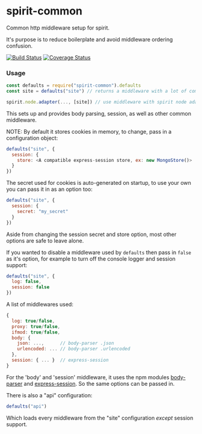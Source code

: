 # spirit-common

Common http middleware setup for spirit.

It's purpose is to reduce boilerplate and avoid middleware ordering confusion.

[![Build Status](https://travis-ci.org/spirit-js/spirit-common.svg?branch=master)](https://travis-ci.org/spirit-js/spirit-common)
[![Coverage Status](https://coveralls.io/repos/github/spirit-js/spirit-common/badge.svg?branch=master)](https://coveralls.io/github/spirit-js/spirit-common?branch=master)

### Usage

```js
const defaults = require("spirit-common").defaults
const site = defaults("site") // returns a middleware with a lot of common http middleware supported

spirit.node.adapter(..., [site]) // use middleware with spirit node adapter
```

This sets up and provides body parsing, session, as well as other common middleware.

NOTE: By default it stores cookies in memory, to change, pass in a configuration object:
```js
defaults("site", {
  session: {
    store: <A compatible express-session store, ex: new MongoStore()>
  }
})
```

The secret used for cookies is auto-generated on startup, to use your own you can pass it in as an option too:
```js
defaults("site", {
  session: {
    secret: "my_secret"
  }
})
```

Aside from changing the session secret and store option, most other options are safe to leave alone.

If you wanted to disable a middleware used by `defaults` then pass in `false` as it's option, for example to turn off the console logger and session support:

```js
defaults("site", {
  log: false,
  session: false
})
```

A list of middlewares used:
```js
{
  log: true/false,
  proxy: true/false,
  ifmod: true/false,
  body: {
    json: ...,      // body-parser .json
    urlencoded: ... // body-parser .urlencoded
  },
  session: { ... }  // express-session
}
```
For the 'body' and 'session' middleware, it uses the npm modules [body-parser](https://www.npmjs.com/package/body-parser) and [express-session](https://www.npmjs.com/package/express-session). So the same options can be passed in.

There is also a "api" configuration:
```js
defaults("api")
```

Which loads every middleware from the "site" configuration _except_ session support.
